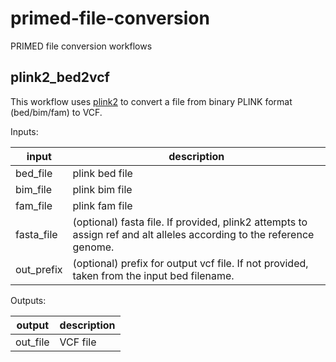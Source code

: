 # primed-file-conversion

PRIMED file conversion workflows

## plink2_bed2vcf

This workflow uses [plink2](https://www.cog-genomics.org/plink/2.0/) to convert a file from binary PLINK format (bed/bim/fam) to VCF.

Inputs:

input | description
--- | ---
bed_file | plink bed file
bim_file | plink bim file
fam_file | plink fam file
fasta_file | (optional) fasta file. If provided, plink2 attempts to assign ref and alt alleles according to the reference genome.
out_prefix | (optional) prefix for output vcf file. If not provided, taken from the input bed filename.

Outputs:

output | description
--- | ---
out_file | VCF file
